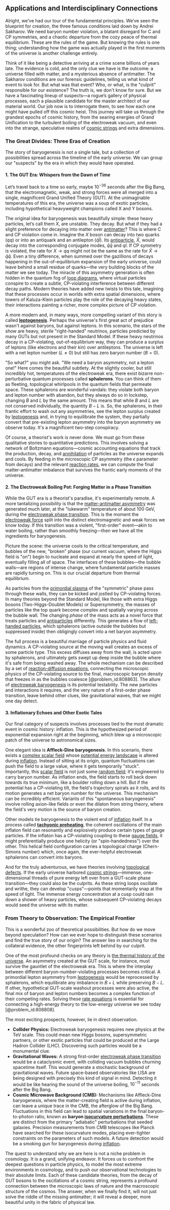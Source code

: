 ## Applications and Interdisciplinary Connections

Alright, we've had our tour of the fundamental principles. We’ve seen the blueprint for creation, the three famous conditions laid down by Andrei Sakharov. We need baryon number violation, a blatant disregard for C and CP symmetries, and a chaotic departure from the cozy peace of thermal equilibrium. These are the rules of the game. But knowing the rules is one thing; understanding how the game was actually played in the first moments of the universe is another challenge entirely.

Think of it like being a detective arriving at a crime scene billions of years late. The evidence is cold, and the only clue we have is the outcome: a universe filled with matter, and a mysterious absence of antimatter. The Sakharov conditions are our forensic guidelines, telling us what kind of event to look for. But what was that event? Who, or what, is the "culprit" responsible for our existence? The truth is, we don't know for sure. But we have a fascinating lineup of suspects—a rogue’s gallery of physical processes, each a plausible candidate for the master architect of our material world. Our job now is to interrogate them, to see how each one might have pulled off this cosmic heist. This journey will take us through the grandest epochs of cosmic history, from the searing energies of Grand Unification to the turbulent boiling of the electroweak vacuum, and even into the strange, speculative realms of [cosmic strings](@article_id:142518) and extra dimensions.

### The Great Divides: Three Eras of Creation

The story of baryogenesis is not a single tale, but a collection of possibilities spread across the timeline of the early universe. We can group our "suspects" by the era in which they would have operated.

#### 1. The GUT Era: Whispers from the Dawn of Time

Let’s travel back to a time so early, maybe $10^{-36}$ seconds after the Big Bang, that the electromagnetic, weak, and strong forces were all merged into a single, magnificent Grand Unified Theory (GUT). At the unimaginable temperatures of this era, the universe was a soup of exotic particles, including hypothetical heavyweight champions called X and Y bosons.

The original idea for baryogenesis was beautifully simple: these heavy particles, let’s call them $X$, are unstable. They decay. But what if they had a slight preference for decaying into matter over [antimatter](@article_id:152937)? This is where C and CP violation come in. Imagine the $X$ boson can decay into two quarks ($qq$) or into an antiquark and an antilepton ($\bar{q}\bar{l}$). Its [antiparticle](@article_id:193113), $\bar{X}$, would decay into the corresponding conjugate modes, $\bar{q}\bar{q}$ and $ql$. If CP symmetry is violated, the rate for $X \to qq$ might not be the same as the rate for $\bar{X} \to \bar{q}\bar{q}$. Even a tiny difference, when summed over the gazillions of decays happening in the out-of-equilibrium expansion of the early universe, could leave behind a small residue of quarks—the very building blocks of the matter we see today. The miracle of this asymmetry generation is often hidden in the quantum fog of [loop diagrams](@article_id:148793), where virtual particles conspire to create a subtle, CP-violating interference between different decay paths. Modern theories have added new twists to this tale, imagining that these processes occur in worlds with extra spatial dimensions, where towers of Kaluza-Klein particles play the role of the decaying heavy states, their interactions painting a richer, more complex picture of CP violation.

A more modern and, in many ways, more compelling variant of this story is called **[leptogenesis](@article_id:153026)**. Perhaps the universe's first great act of prejudice wasn't against baryons, but against leptons. In this scenario, the stars of the show are heavy, sterile "right-handed" neutrinos, particles predicted by many GUTs but not present in the Standard Model. If these heavy neutrinos decay in a CP-violating, out-of-equilibrium way, they can produce a surplus of leptons (like electrons and their kin) over antileptons. The universe is left with a net lepton number ($L \neq 0$) but still has zero baryon number ($B = 0$).

"So what?" you might ask. "We need a baryon asymmetry, not a lepton one!" Here comes the beautiful subtlety. At the slightly cooler, but still incredibly hot, temperatures of the electroweak era, there exist bizarre non-perturbative quantum processes called **sphalerons**. You can think of them as fleeting, topological whirlpools in the quantum fields that permeate space. These sphalerons are wonderful vandals: they violate both baryon and lepton number with abandon, but they always do so in lockstep, changing $B$ and $L$ by the same amount. This means that while $B$ and $L$ are not conserved individually, the quantity $B-L$ is. So, the sphalerons, in their frantic effort to wash out any asymmetries, see the lepton surplus created by [leptogenesis](@article_id:153026) and, in trying to equilibrate the system, they partially convert that pre-existing lepton asymmetry into the baryon asymmetry we observe today. It's a magnificent two-step conspiracy.

Of course, a theorist's work is never done. We must go from these qualitative stories to quantitative predictions. This involves solving a network of Boltzmann equations—cosmic accounting equations that track the production, decay, and [annihilation](@article_id:158870) of particles as the universe expands and cools. By feeding in the microscopic CP asymmetry (the $\epsilon$ parameter from decays) and the relevant [reaction rates](@article_id:142161), we can compute the final matter-antimatter imbalance that survives the frantic early moments of the universe.

#### 2. The Electroweak Boiling Pot: Forging Matter in a Phase Transition

While the GUT era is a theorist's paradise, it's experimentally remote. A more tantalizing possibility is that the [matter-antimatter asymmetry](@article_id:150613) was generated much later, at the "lukewarm" temperature of about 100 GeV, during the [electroweak phase transition](@article_id:157176). This is the moment the [electroweak force](@article_id:160421) split into the distinct electromagnetic and weak forces we know today. If this transition was a violent, "first-order" event—akin to water boiling, rather than smoothly freezing—then we have all the ingredients for baryogenesis.

Picture the scene: the universe cools to the critical temperature, and bubbles of the new, "broken" phase (our current vacuum, where the Higgs field is "on") begin to nucleate and expand at nearly the speed of light, eventually filling all of space. The interfaces of these bubbles—the bubble walls—are regions of intense change, where fundamental particle masses are rapidly turning on. This is our crucial departure from thermal equilibrium.

As particles from the [primordial plasma](@article_id:161257) of the "symmetric" phase pass through these walls, they can be kicked and jostled by CP-violating forces. In many theories beyond the Standard Model, like those with extra Higgs bosons (Two-Higgs-Doublet Models) or Supersymmetry, the masses of particles like the top quark become complex and spatially varying across the bubble wall. The changing *phase* of the mass acts as a novel force that treats particles and [antiparticles](@article_id:155172) differently. This generates a flow of [left-handed particles](@article_id:161037), which sphalerons (active outside the bubbles but suppressed inside) then obligingly convert into a net baryon asymmetry.

The full process is a beautiful marriage of particle physics and fluid dynamics. A CP-violating source at the moving wall creates an excess of some particle type. This excess diffuses away from the wall, is acted upon by sphalerons, and ultimately gets swept up deep inside the bubble where it's safe from being washed away. The whole mechanism can be described by a set of [reaction-diffusion equations](@article_id:169825), connecting the microscopic physics of the CP-violating source to the final, macroscopic baryon density that freezes in as the bubbles coalesce [@problem_id:808863]. The allure of [electroweak baryogenesis](@article_id:160357) is its potential testability. The new particles and interactions it requires, and the very nature of a first-order phase transition, leave behind other clues, like gravitational waves, that we might one day detect.

#### 3. Inflationary Echoes and Other Exotic Tales

Our final category of suspects involves processes tied to the most dramatic event in cosmic history: inflation. This is the hypothesized period of exponential expansion right at the beginning, which blew up a microscopic patch of the universe to astronomical sizes.

One elegant idea is **Affleck-Dine baryogenesis**. In this scenario, there exists a [complex scalar field](@article_id:159305) whose [potential energy landscape](@article_id:143161) is altered during [inflation](@article_id:160710). Instead of sitting at its origin, quantum fluctuations can push the field to a large value, where it gets temporarily "stuck". Importantly, this [scalar field](@article_id:153816) is not just some [random field](@article_id:268208); it's engineered to carry baryon number. As inflation ends, the field starts to roll back down towards its true minimum, like a boulder rolling down a hill. But if the potential has a CP-violating tilt, the field's trajectory spirals as it rolls, and its motion generates a net baryon number for the universe. This mechanism can be incredibly efficient. Variants of this "spontaneous baryogenesis" involve rolling axion-like fields or even the dilaton from string theory, where the field's very motion is the source of baryon creation.

Other models tie baryogenesis to the violent end of [inflation](@article_id:160710) itself. In a process called **[tachyonic preheating](@article_id:157336)**, the coherent oscillations of the main inflaton field can resonantly and explosively produce certain types of gauge particles. If the inflaton has a CP-violating coupling to these [gauge fields](@article_id:159133), it might preferentially produce one helicity (or "spin-handedness") over the other. This helical field configuration carries a topological charge (Chern-Simons number) which, once again, the ever-helpful electroweak sphalerons can convert into baryons.

And for the truly adventurous, we have theories involving [topological defects](@article_id:138293). If the early universe harbored [cosmic strings](@article_id:142518)—immense, one-dimensional threads of pure energy left over from a GUT-scale phase transition—they could also be the culprits. As these string loops oscillate and writhe, they can develop "cusps"—points that momentarily snap at the speed of light. The immense energy concentration at a cusp could rain down a shower of heavy particles, whose subsequent CP-violating decays would seed the universe with its matter.

### From Theory to Observation: The Empirical Frontier

This is a wonderful zoo of theoretical possibilities. But how do we move beyond speculation? How can we ever hope to distinguish these scenarios and find the true story of our origin? The answer lies in searching for the collateral evidence, the other fingerprints left behind by our culprit.

One of the most profound checks on any theory is [the thermal history of the universe](@article_id:204225). An asymmetry created at the GUT scale, for instance, must survive the gauntlet of the electroweak era. This is where the interplay between different baryon-number-violating processes becomes critical. A primordial lepton asymmetry from [leptogenesis](@article_id:153026) would be reprocessed by sphalerons, which equilibrate any imbalance in $B+L$ while preserving $B-L$. If other, hypothetical GUT-scale washout processes were also active, the final mix of baryon and lepton numbers becomes a complex function of their competing rates. Solving these [rate equations](@article_id:197658) is essential for connecting a high-energy theory to the low-energy universe we see today [@problem_id:808808].

The most exciting prospects, however, lie in direct observation.
-   **Collider Physics:** Electroweak baryogenesis requires new physics at the TeV scale. This could mean new Higgs bosons, supersymmetric partners, or other exotic particles that could be produced at the Large Hadron Collider (LHC). Discovering such particles would be a monumental clue.
-   **Gravitational Waves:** A strong first-order [electroweak phase transition](@article_id:157176) would be a cataclysmic event, with colliding vacuum bubbles churning spacetime itself. This would generate a stochastic background of gravitational waves. Future space-based observatories like LISA are being designed with precisely this kind of signal in mind. Detecting it would be like hearing the sound of the universe boiling, $10^{-11}$ seconds after the Big Bang.
-   **Cosmic Microwave Background (CMB):** Mechanisms like Affleck-Dine baryogenesis, where the matter-creating field is active during inflation, can leave a unique trace in the CMB, the afterglow of the Big Bang. Fluctuations in this field can lead to spatial variations in the final baryon-to-photon ratio, known as **baryon [isocurvature perturbations](@article_id:157436)**. These are distinct from the primary "adiabatic" perturbations that seeded galaxies. Precision measurements from CMB telescopes like Planck have searched for these isocurvature modes, placing ever-tighter constraints on the parameters of such models. A future detection would be a smoking gun for baryogenesis during [inflation](@article_id:160710).

The quest to understand why we are here is not a niche problem in cosmology. It is a grand, unifying endeavor. It forces us to confront the deepest questions in particle physics, to model the most extreme environments in cosmology, and to push our observational technologies to their absolute limits. Each of these candidate theories, from the decay of GUT bosons to the oscillations of a cosmic string, represents a profound connection between the microscopic laws of nature and the macroscopic structure of the cosmos. The answer, when we finally find it, will not just solve the riddle of the missing antimatter; it will reveal a deeper, more beautiful unity in the fabric of physical law.